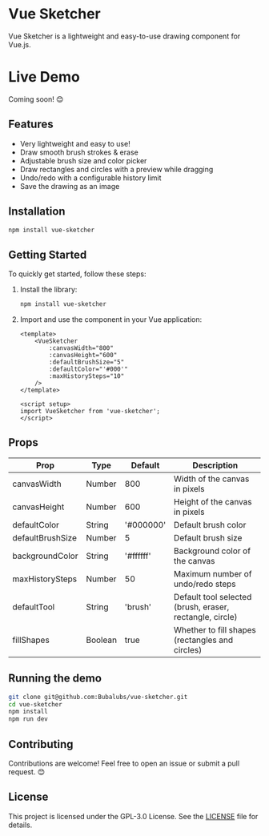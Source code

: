 # Vue Sketcher

Vue Sketcher is a lightweight and easy-to-use drawing component for Vue.js.

# Live Demo

Coming soon! 😊

## Features

- Very lightweight and easy to use!
- Draw smooth brush strokes & erase
- Adjustable brush size and color picker
- Draw rectangles and circles with a preview while dragging
- Undo/redo with a configurable history limit
- Save the drawing as an image

## Installation

```bash
npm install vue-sketcher
```

## Getting Started

To quickly get started, follow these steps:

1. Install the library:

    ```bash
    npm install vue-sketcher
    ```

2. Import and use the component in your Vue application:

    ```vue
    <template>
        <VueSketcher
            :canvasWidth="800"
            :canvasHeight="600"
            :defaultBrushSize="5"
            :defaultColor="'#000'"
            :maxHistorySteps="10"
        />
    </template>

    <script setup>
    import VueSketcher from 'vue-sketcher';
    </script>
    ```

## Props

| Prop             | Type    | Default   | Description                                              |
| ---------------- | ------- | --------- | -------------------------------------------------------- |
| canvasWidth      | Number  | 800       | Width of the canvas in pixels                            |
| canvasHeight     | Number  | 600       | Height of the canvas in pixels                           |
| defaultColor     | String  | '#000000' | Default brush color                                      |
| defaultBrushSize | Number  | 5         | Default brush size                                       |
| backgroundColor  | String  | '#ffffff' | Background color of the canvas                           |
| maxHistorySteps  | Number  | 50        | Maximum number of undo/redo steps                        |
| defaultTool      | String  | 'brush'   | Default tool selected (brush, eraser, rectangle, circle) |
| fillShapes       | Boolean | true      | Whether to fill shapes (rectangles and circles)          |

## Running the demo

```bash
git clone git@github.com:Bubalubs/vue-sketcher.git
cd vue-sketcher
npm install
npm run dev
```

## Contributing

Contributions are welcome! Feel free to open an issue or submit a pull request. 😊

## License

This project is licensed under the GPL-3.0 License. See the [LICENSE](LICENSE) file for details.
